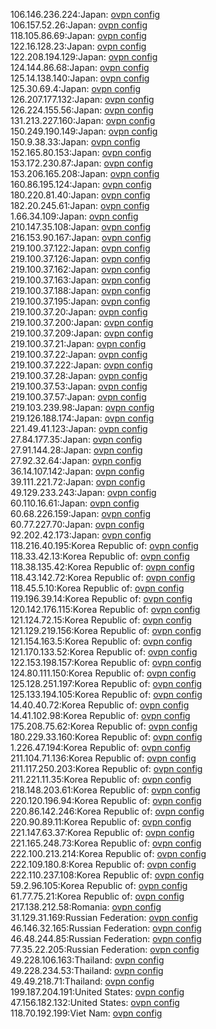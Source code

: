 106.146.236.224:Japan: [ovpn config](vpn/106_146_236_224.ovpn)  
106.157.52.26:Japan: [ovpn config](vpn/106_157_52_26.ovpn)  
118.105.86.69:Japan: [ovpn config](vpn/118_105_86_69.ovpn)  
122.16.128.23:Japan: [ovpn config](vpn/122_16_128_23.ovpn)  
122.208.194.129:Japan: [ovpn config](vpn/122_208_194_129.ovpn)  
124.144.86.68:Japan: [ovpn config](vpn/124_144_86_68.ovpn)  
125.14.138.140:Japan: [ovpn config](vpn/125_14_138_140.ovpn)  
125.30.69.4:Japan: [ovpn config](vpn/125_30_69_4.ovpn)  
126.207.177.132:Japan: [ovpn config](vpn/126_207_177_132.ovpn)  
126.224.155.56:Japan: [ovpn config](vpn/126_224_155_56.ovpn)  
131.213.227.160:Japan: [ovpn config](vpn/131_213_227_160.ovpn)  
150.249.190.149:Japan: [ovpn config](vpn/150_249_190_149.ovpn)  
150.9.38.33:Japan: [ovpn config](vpn/150_9_38_33.ovpn)  
152.165.80.153:Japan: [ovpn config](vpn/152_165_80_153.ovpn)  
153.172.230.87:Japan: [ovpn config](vpn/153_172_230_87.ovpn)  
153.206.165.208:Japan: [ovpn config](vpn/153_206_165_208.ovpn)  
160.86.195.124:Japan: [ovpn config](vpn/160_86_195_124.ovpn)  
180.220.81.40:Japan: [ovpn config](vpn/180_220_81_40.ovpn)  
182.20.245.61:Japan: [ovpn config](vpn/182_20_245_61.ovpn)  
1.66.34.109:Japan: [ovpn config](vpn/1_66_34_109.ovpn)  
210.147.35.108:Japan: [ovpn config](vpn/210_147_35_108.ovpn)  
216.153.90.167:Japan: [ovpn config](vpn/216_153_90_167.ovpn)  
219.100.37.122:Japan: [ovpn config](vpn/219_100_37_122.ovpn)  
219.100.37.126:Japan: [ovpn config](vpn/219_100_37_126.ovpn)  
219.100.37.162:Japan: [ovpn config](vpn/219_100_37_162.ovpn)  
219.100.37.163:Japan: [ovpn config](vpn/219_100_37_163.ovpn)  
219.100.37.188:Japan: [ovpn config](vpn/219_100_37_188.ovpn)  
219.100.37.195:Japan: [ovpn config](vpn/219_100_37_195.ovpn)  
219.100.37.20:Japan: [ovpn config](vpn/219_100_37_20.ovpn)  
219.100.37.200:Japan: [ovpn config](vpn/219_100_37_200.ovpn)  
219.100.37.209:Japan: [ovpn config](vpn/219_100_37_209.ovpn)  
219.100.37.21:Japan: [ovpn config](vpn/219_100_37_21.ovpn)  
219.100.37.22:Japan: [ovpn config](vpn/219_100_37_22.ovpn)  
219.100.37.222:Japan: [ovpn config](vpn/219_100_37_222.ovpn)  
219.100.37.28:Japan: [ovpn config](vpn/219_100_37_28.ovpn)  
219.100.37.53:Japan: [ovpn config](vpn/219_100_37_53.ovpn)  
219.100.37.57:Japan: [ovpn config](vpn/219_100_37_57.ovpn)  
219.103.239.98:Japan: [ovpn config](vpn/219_103_239_98.ovpn)  
219.126.188.174:Japan: [ovpn config](vpn/219_126_188_174.ovpn)  
221.49.41.123:Japan: [ovpn config](vpn/221_49_41_123.ovpn)  
27.84.177.35:Japan: [ovpn config](vpn/27_84_177_35.ovpn)  
27.91.144.28:Japan: [ovpn config](vpn/27_91_144_28.ovpn)  
27.92.32.64:Japan: [ovpn config](vpn/27_92_32_64.ovpn)  
36.14.107.142:Japan: [ovpn config](vpn/36_14_107_142.ovpn)  
39.111.221.72:Japan: [ovpn config](vpn/39_111_221_72.ovpn)  
49.129.233.243:Japan: [ovpn config](vpn/49_129_233_243.ovpn)  
60.110.16.61:Japan: [ovpn config](vpn/60_110_16_61.ovpn)  
60.68.226.159:Japan: [ovpn config](vpn/60_68_226_159.ovpn)  
60.77.227.70:Japan: [ovpn config](vpn/60_77_227_70.ovpn)  
92.202.42.173:Japan: [ovpn config](vpn/92_202_42_173.ovpn)  
118.216.40.195:Korea Republic of: [ovpn config](vpn/118_216_40_195.ovpn)  
118.33.42.13:Korea Republic of: [ovpn config](vpn/118_33_42_13.ovpn)  
118.38.135.42:Korea Republic of: [ovpn config](vpn/118_38_135_42.ovpn)  
118.43.142.72:Korea Republic of: [ovpn config](vpn/118_43_142_72.ovpn)  
118.45.5.10:Korea Republic of: [ovpn config](vpn/118_45_5_10.ovpn)  
119.196.39.14:Korea Republic of: [ovpn config](vpn/119_196_39_14.ovpn)  
120.142.176.115:Korea Republic of: [ovpn config](vpn/120_142_176_115.ovpn)  
121.124.72.15:Korea Republic of: [ovpn config](vpn/121_124_72_15.ovpn)  
121.129.219.156:Korea Republic of: [ovpn config](vpn/121_129_219_156.ovpn)  
121.154.163.5:Korea Republic of: [ovpn config](vpn/121_154_163_5.ovpn)  
121.170.133.52:Korea Republic of: [ovpn config](vpn/121_170_133_52.ovpn)  
122.153.198.157:Korea Republic of: [ovpn config](vpn/122_153_198_157.ovpn)  
124.80.111.150:Korea Republic of: [ovpn config](vpn/124_80_111_150.ovpn)  
125.128.251.197:Korea Republic of: [ovpn config](vpn/125_128_251_197.ovpn)  
125.133.194.105:Korea Republic of: [ovpn config](vpn/125_133_194_105.ovpn)  
14.40.40.72:Korea Republic of: [ovpn config](vpn/14_40_40_72.ovpn)  
14.41.102.98:Korea Republic of: [ovpn config](vpn/14_41_102_98.ovpn)  
175.208.75.62:Korea Republic of: [ovpn config](vpn/175_208_75_62.ovpn)  
180.229.33.160:Korea Republic of: [ovpn config](vpn/180_229_33_160.ovpn)  
1.226.47.194:Korea Republic of: [ovpn config](vpn/1_226_47_194.ovpn)  
211.104.71.136:Korea Republic of: [ovpn config](vpn/211_104_71_136.ovpn)  
211.117.250.203:Korea Republic of: [ovpn config](vpn/211_117_250_203.ovpn)  
211.221.11.35:Korea Republic of: [ovpn config](vpn/211_221_11_35.ovpn)  
218.148.203.61:Korea Republic of: [ovpn config](vpn/218_148_203_61.ovpn)  
220.120.196.94:Korea Republic of: [ovpn config](vpn/220_120_196_94.ovpn)  
220.86.142.246:Korea Republic of: [ovpn config](vpn/220_86_142_246.ovpn)  
220.90.89.11:Korea Republic of: [ovpn config](vpn/220_90_89_11.ovpn)  
221.147.63.37:Korea Republic of: [ovpn config](vpn/221_147_63_37.ovpn)  
221.165.248.73:Korea Republic of: [ovpn config](vpn/221_165_248_73.ovpn)  
222.100.213.214:Korea Republic of: [ovpn config](vpn/222_100_213_214.ovpn)  
222.109.180.8:Korea Republic of: [ovpn config](vpn/222_109_180_8.ovpn)  
222.110.237.108:Korea Republic of: [ovpn config](vpn/222_110_237_108.ovpn)  
59.2.96.105:Korea Republic of: [ovpn config](vpn/59_2_96_105.ovpn)  
61.77.75.21:Korea Republic of: [ovpn config](vpn/61_77_75_21.ovpn)  
217.138.212.58:Romania: [ovpn config](vpn/217_138_212_58.ovpn)  
31.129.31.169:Russian Federation: [ovpn config](vpn/31_129_31_169.ovpn)  
46.146.32.165:Russian Federation: [ovpn config](vpn/46_146_32_165.ovpn)  
46.48.244.85:Russian Federation: [ovpn config](vpn/46_48_244_85.ovpn)  
77.35.22.205:Russian Federation: [ovpn config](vpn/77_35_22_205.ovpn)  
49.228.106.163:Thailand: [ovpn config](vpn/49_228_106_163.ovpn)  
49.228.234.53:Thailand: [ovpn config](vpn/49_228_234_53.ovpn)  
49.49.218.71:Thailand: [ovpn config](vpn/49_49_218_71.ovpn)  
199.187.204.191:United States: [ovpn config](vpn/199_187_204_191.ovpn)  
47.156.182.132:United States: [ovpn config](vpn/47_156_182_132.ovpn)  
118.70.192.199:Viet Nam: [ovpn config](vpn/118_70_192_199.ovpn)  
